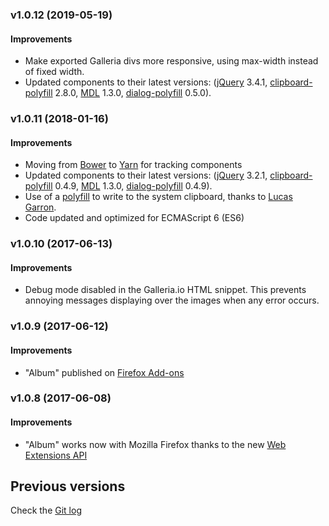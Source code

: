 ### v1.0.12 (2019-05-19)
#### Improvements
- Make exported Galleria divs more responsive, using max-width instead of fixed width.
- Updated components to their latest versions: ([jQuery](https://jquery.com/) 3.4.1, [clipboard-polyfill](https://github.com/lgarron/clipboard-polyfill) 2.8.0, [MDL](https://getmdl.io/) 1.3.0, [dialog-polyfill](https://github.com/GoogleChrome/dialog-polyfill) 0.5.0).


### v1.0.11 (2018-01-16)
#### Improvements
- Moving from [Bower](https://bower.io) to [Yarn](https://yarnpkg.com/) for tracking components
- Updated components to their latest versions: ([jQuery](https://jquery.com/) 3.2.1, [clipboard-polyfill](https://github.com/lgarron/clipboard-polyfill) 0.4.9, [MDL](https://getmdl.io/) 1.3.0, [dialog-polyfill](https://github.com/GoogleChrome/dialog-polyfill) 0.4.9).
- Use of a [polyfill](https://github.com/lgarron/clipboard-polyfill) to write to the system clipboard, thanks to [Lucas Garron](https://github.com/lgarron).
- Code updated and optimized for ECMAScript 6 (ES6)

### v1.0.10 (2017-06-13)
#### Improvements
- Debug mode disabled in the Galleria.io HTML snippet. This prevents annoying messages displaying over the images when any error occurs.

### v1.0.9 (2017-06-12)
#### Improvements
- "Album" published on [Firefox Add-ons](https://addons.mozilla.org/firefox/addon/photo-album/)

### v1.0.8 (2017-06-08)
#### Improvements
- "Album" works now with Mozilla Firefox thanks to the new [Web Extensions API](https://developer.mozilla.org/en-US/Add-ons/WebExtensions)

## Previous versions
Check the [Git log](https://github.com/projectestac/album/commits/master?after=ad9de151d0943788c660a4d49280482b0d20aa84+0)

